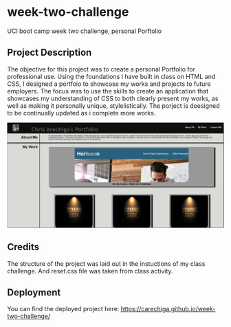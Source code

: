 # week-two-challenge
UCI boot camp week two challenge, personal Porftolio
## Project Description 
The objective for this project was to create a personal Portfolio for professional use.
Using the foundations I have built in class on HTML and CSS, I designed a portfoio to showcase my works and projects to future employers.
The focus was to use the skills to create an application that showcases my understanding of CSS to both clearly present my works, as well as making it personally unique, stylelistically.
The porject is deesigned to be continually updated as i complete more works.

![alt text](assets/images/week-two-screenshot.png)

## Credits
The structure of the project was laid out in the instuctions of my class challenge. And reset.css file was taken from class activity.

## Deployment

You can find the deployed project here: https://carechiga.github.io/week-two-challenge/